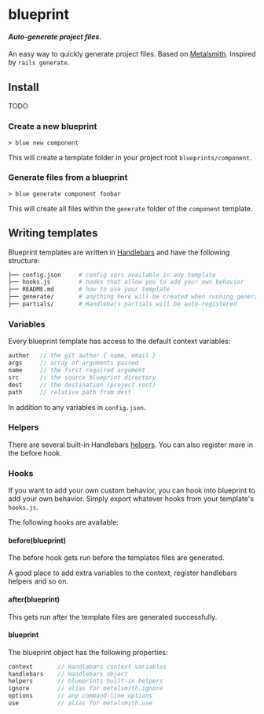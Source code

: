 blueprint
========================================

#### _Auto-generate project files._

An easy way to quickly generate project files. Based on
[Metalsmith][metalsmith]. Inspired by `rails generate`.

## Install

TODO

### Create a new blueprint

```
> blue new component
```
This will create a template folder in your project root `blueprints/component`.

### Generate files from a blueprint

```
> blue generate component foobar
```
This will create all files within the `generate` folder of the `component`
template.

## Writing templates

Blueprint templates are written in [Handlebars][handlebars] and have the
following structure:

```bash
├── config.json     # config vars available in any template
├── hooks.js        # hooks that allow you to add your own behavior
├── README.md       # how to use your template
├── generate/       # anything here will be created when running generate
├── partials/       # Handlebars partials will be auto-registered
```

### Variables

Every blueprint template has access to the default context variables:

```javascript
author   // the git author { name, email }
args     // array of arguments passed
name     // the first required argument
src      // the source blueprint directory
dest     // the destination (project root)
path     // relative path from dest
```
In addition to any variables in `config.json`.

### Helpers

There are several built-in Handlebars [helpers](./lib/helpers/handlebars.js).
You can also register more in the before hook.

### Hooks

If you want to add your own custom behavior, you can hook into blueprint to add
your own behavior. Simply export whatever hooks from your template's
`hooks.js`.

The following hooks are available:

#### before(blueprint)

The before hook gets run before the templates files are generated.

A good place to add extra variables to the context, register handlebars helpers
and so on.

#### after(blueprint)

This gets run after the template files are generated successfully.

#### blueprint

The blueprint object has the following properties:

```javascript
context       // Handlebars context variables
handlebars    // Handlebars object
helpers       // blueprints built-in helpers
ignore        // alias for metalsmith.ignore
options       // any command-line options
use           // alias for metalsmith.use
```

[handlebars]: http://handlebarsjs.com/
[metalsmith]: https://github.com/segmentio/metalsmith
[prettier]: https://github.com/prettier/prettier
[yarn-install]: https://yarnpkg.com/lang/en/docs/install/
